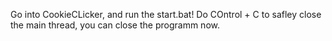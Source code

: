 Go into CookieCLicker, and run the start.bat! Do COntrol + C to safley close the main thread, you can close the programm now.
